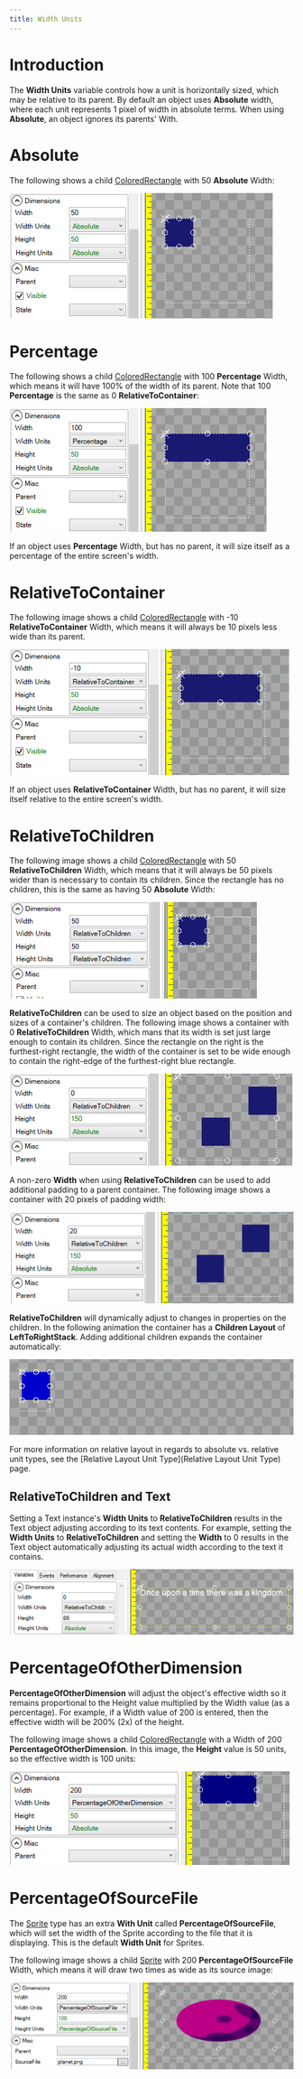 ```yaml
---
title: Width Units
---
```


# Introduction

The **Width Units** variable controls how a unit is horizontally sized, which may be relative to its parent. By default an object uses **Absolute** width, where each unit represents 1 pixel of width in absolute terms. When using **Absolute**, an object ignores its parents' With.

# Absolute

The following shows a child [ColoredRectangle](/Gum/coloredrectangle/ColoredRectangle.html) with 50 **Absolute** Width:

![](50AbsoluteWidth.png)

# Percentage

The following shows a child [ColoredRectangle](/Gum/coloredrectangle/ColoredRectangle.html) with 100 **Percentage** Width, which means it will have 100% of the width of its parent. Note that 100 **Percentage** is the same as 0 **RelativeToContainer**:

![](100PercentageWidth.png)

If an object uses **Percentage** Width, but has no parent, it will size itself as a percentage of the entire screen's width.

# RelativeToContainer

The following image shows a child [ColoredRectangle](/Gum/coloredrectangle/ColoredRectangle.html) with -10 **RelativeToContainer** Width, which means it will always be 10 pixels less wide than its parent.

![](Negative10RelativeToContainer.png)

If an object uses **RelativeToContainer** Width, but has no parent, it will size itself relative to the entire screen's width.

# RelativeToChildren

The following image shows a child [ColoredRectangle](/Gum/coloredrectangle/ColoredRectangle.html) with 50 **RelativeToChildren** Width, which means that it will always be 50 pixels wider than is necessary to contain its children. Since the rectangle has no children, this is the same as having 50 **Absolute** Width:

![](RelativeToChildren1.png)

**RelativeToChildren** can be used to size an object based on the position and sizes of a container's children. The following image shows a container with 0 **RelativeToChildren** Width, which mans that its width is set just large enough to contain its children. Since the rectangle on the right is the furthest-right rectangle, the width of the container is set to be wide enough to contain the right-edge of the furthest-right blue rectangle.

![](RelativeToChildren3.png)

A non-zero **Width** when using **RelativeToChildren** can be used to add additional padding to a parent container. The following image shows a container with 20 pixels of padding width:

![](RelativeToChildren4.png)

**RelativeToChildren** will dynamically adjust to changes in properties on the children. In the following animation the container has a **Children Layout** of **LeftToRightStack**. Adding additional children expands the container automatically:

![](LeftToRightStackSizeChildren.gif)

For more information on relative layout in regards to absolute vs. relative unit types, see the [Relative Layout Unit Type](Relative Layout Unit Type) page.

## RelativeToChildren and Text

Setting a Text instance's **Width Units** to **RelativeToChildren** results in the Text object adjusting according to its text contents. For example, setting the **Width Units** to **RelativeToChildren** and setting the **Width** to 0 results in the Text object automatically adjusting its actual width according to the text it contains.

![](TextRelativeToChildrenWidth.png)

# PercentageOfOtherDimension

**PercentageOfOtherDimension** will adjust the object's effective width so it remains proportional to the Height value multiplied by the Width value (as a percentage). For example, if a Width value of 200 is entered, then the effective width will be 200% (2x) of the height.

The following image shows a child [ColoredRectangle](/Gum/coloredrectangle/ColoredRectangle.html) with a Width of 200 **PercentageOfOtherDimension**. In this image, the **Height** value is 50 units, so the effective width is 100 units:

![](PercentageOfOtherDimensionWidth.png)

# PercentageOfSourceFile

The [Sprite](Sprite) type has an extra **With Unit** called **PercentageOfSourceFile**, which will set the width of the Sprite according to the file that it is displaying. This is the default **Width Unit** for Sprites.

The following image shows a child [Sprite](Sprite) with 200 **PercentageOfSourceFile** Width, which means it will draw two times as wide as its source image:

![](PercentageOfSourceWidth.png)

